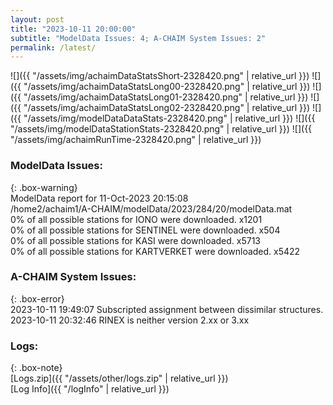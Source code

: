 ```yaml
---
layout: post
title: "2023-10-11 20:00:00"
subtitle: "ModelData Issues: 4; A-CHAIM System Issues: 2"
permalink: /latest/
---
```


![]({{ "/assets/img/achaimDataStatsShort-2328420.png" | relative_url }})
![]({{ "/assets/img/achaimDataStatsLong00-2328420.png" | relative_url }})
![]({{ "/assets/img/achaimDataStatsLong01-2328420.png" | relative_url }})
![]({{ "/assets/img/achaimDataStatsLong02-2328420.png" | relative_url }})
![]({{ "/assets/img/modelDataDataStats-2328420.png" | relative_url }})
![]({{ "/assets/img/modelDataStationStats-2328420.png" | relative_url }})
![]({{ "/assets/img/achaimRunTime-2328420.png" | relative_url }})


### ModelData Issues:  
  
{: .box-warning}  
 ModelData report for 11-Oct-2023 20:15:08   
 /home2/achaim1/A-CHAIM/modelData/2023/284/20/modelData.mat   
 0% of all possible stations for IONO were downloaded. x1201   
 0% of all possible stations for SENTINEL were downloaded. x504   
 0% of all possible stations for KASI were downloaded. x5713   
 0% of all possible stations for KARTVERKET were downloaded. x5422   
  
### A-CHAIM System Issues:  
  
{: .box-error}  
2023-10-11 19:49:07 Subscripted assignment between dissimilar structures.  
2023-10-11 20:32:46 RINEX is neither version 2.xx or 3.xx  

### Logs:  
  
{: .box-note}  
[Logs.zip]({{ "/assets/other/logs.zip" | relative_url }})  
[Log Info]({{ "/logInfo" | relative_url }})  
